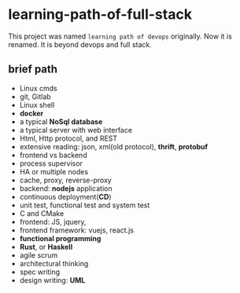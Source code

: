 # learning-path-of-full-stack

This project was named `learning path of devops` originally. Now it is renamed. It is beyond devops and full stack.

## brief path

- Linux cmds
- git, Gitlab
- Linux shell
- __docker__
- a typical __NoSql database__
- a typical server with web interface
- Html, Http protocol, and REST
- extensive reading: json, xml(old protocol), __thrift__, __protobuf__
- frontend vs backend
- process supervisor
- HA or multiple nodes
- cache, proxy, reverse-proxy
- backend: __nodejs__ application
- continuous deployment(__CD__)
- unit test, functional test and system test
- C and CMake
- frontend: JS, jquery, 
- frontend framework: vuejs, react.js
- __functional programming__
- __Rust__, or __Haskell__
- agile scrum
- architectural thinking
- spec writing
- design writing: __UML__


